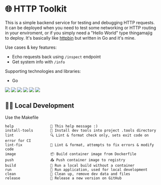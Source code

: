 # 🌐 HTTP Toolkit

This is a simple backend service for testing and debugging HTTP requests. It can be deployed when you need to test some networking or HTTP routing in your enviroment, or if you simply need a "Hello World" type thingamajig to deploy. It's basically like [httpbin](https://github.com/postmanlabs/httpbin) but written in Go and it's mine.

Use cases & key features:

- Echo requests back using `/inspect` endpoint
- Get system info with `/info`

Supporting technologies and libraries:

- Go

![](https://img.shields.io/github/license/benc-uk/http-toolkit)
![](https://img.shields.io/github/last-commit/benc-uk/http-toolkit)
![](https://img.shields.io/github/release/benc-uk/http-toolkit)
![](https://img.shields.io/github/checks-status/benc-uk/http-toolkit/main)
![](https://img.shields.io/github/workflow/status/benc-uk/http-toolkit/CI%20Build?label=ci-build)
![](https://img.shields.io/github/workflow/status/benc-uk/http-toolkit/Release%20Assets?label=release)

## 🧑‍💻 Local Development

Use the Makefile

```text
help                 💬 This help message :)
install-tools        🔮 Install dev tools into project .tools directory
lint                 🔍 Lint & format check only, sets exit code on error for CI
lint-fix             📝 Lint & format, attempts to fix errors & modify code
image                📦 Build container image from Dockerfile
push                 📤 Push container image to registry
build                🔨 Run a local build without a container
run                  🏃 Run application, used for local development
clean                🧹 Clean up, remove dev data and files
release              🚀 Release a new version on GitHub
```
